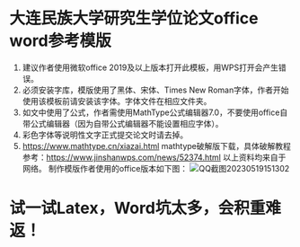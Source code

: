 # 大连民族大学研究生学位论文office word参考模版

1.	建议作者使用微软office 2019及以上版本打开此模板，用WPS打开会产生错误。
2.	必须安装字库，模版使用了黑体、宋体、Times New Roman字体，作者开始使用该模板前请安装该字体。字体文件在相应文件夹。
3.	如文中使用了公式，作者需使用MathType公式编辑器7.0，不要使用office自带公式编辑器（因为自带公式编辑器不能设置相应字体）。
4.	彩色字体等说明性文字正式提交论文时请去掉。
5.	https://www.mathtype.cn/xiazai.html mathtype破解版下载，具体破解教程参考：https://www.jinshanwps.com/news/52374.html 以上资料均来自于网络。
制作模版作者使用的office版本如下图：
![QQ截图20230519151302](https://github.com/neumason/DLNU/assets/18734032/8eb35f57-ebd5-4d75-bcde-1e85c5103d7c)

# 试一试Latex，Word坑太多，会积重难返！
